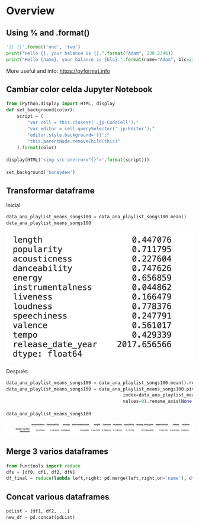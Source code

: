 # Overview

## Using % and .format()
```python
'{} {}'.format('one', 'two')
print("Hello {}, your balance is {}.".format("Adam", 230.2346))
print("Hello {name}, your balance is {blc}.".format(name="Adam", blc=230.2346))
```
More useful and info: https://pyformat.info

## Cambiar color celda Jupyter Notebook

```python
from IPython.display import HTML, display
def set_background(color):    
    script = (
        "var cell = this.closest('.jp-CodeCell');"
        "var editor = cell.querySelector('.jp-Editor');"
        "editor.style.background='{}';"
        "this.parentNode.removeChild(this)"
    ).format(color)

display(HTML('<img src onerror="{}">'.format(script)))

set_background('honeydew')
```

## Transformar dataframe

Inicial
```python
data_ana_playlist_means_songs100 = data_ana_playlist_songs100.mean()
data_ana_playlist_means_songs100
```
<img src="trans_data1.png"/>

Después
```python
data_ana_playlist_means_songs100 = data_ana_playlist_songs100.mean().reset_index()
data_ana_playlist_means_songs100 = data_ana_playlist_means_songs100.pivot_table(columns='index',
                                            index=data_ana_playlist_means_songs100.index//len(data_ana_playlist_means_songs100),
                                            values=0).rename_axis(None, axis=1).rename(index={0: 'Media Top100 Pandemia'})

data_ana_playlist_means_songs100
```
<img src="transdata2.png"/>

## Merge 3 varios dataframes

```python
from functools import reduce
dfs = [df0, df1, df2, dfN]
df_final = reduce(lambda left,right: pd.merge(left,right,on='name'), dfs)
```

## Concat various dataframes

```python
pdList = [df1, df2, ...]
new_df = pd.concat(pdList)
```
